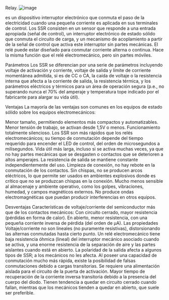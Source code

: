 Relay.
![image](https://user-images.githubusercontent.com/124220995/226087564-698682b6-c9af-482f-af9e-22ba48cc0de3.png)

es un dispositivo interruptor electrónico que conmuta el paso de la electricidad cuando una pequeña corriente es aplicada en sus terminales de control. Los SSR consisten en un sensor que responde a una entrada apropiada (señal de control), un interruptor electrónico de estado sólido que conmuta el circuito de carga, y un mecanismo de acoplamiento a partir de la señal de control que activa este interruptor sin partes mecánicas. El relé puede estar diseñado para conmutar corriente alterna o continua. Hace la misma función que el relé electromecánico, pero sin partes móviles.

Parámetros
Los SSR se diferencian por una serie de parámetros incluyendo voltaje de activación y corriente, voltaje de salida y límite de corriente momentánea admitida, si es de CC o CA, la caída de voltaje o la resistencia interna que afecta a la corriente de salida, la resistencia térmica, y los parámetros eléctricos y térmicos para un área de operación segura (p.e., no superando nunca el 70% del amperaje y temperatura tope indicado por el fabricante para alargar su vida útil).

Ventajas
La mayoría de las ventajas son comunes en los equipos de estado sólido sobre los equipos electromecánicos:

Menor tamaño, permitiendo elementos más compactos y automatizables.
Menor tensión de trabajo, se activan desde 1,5V o menos.
Funcionamiento totalmente silencioso.
Los SSR son más rápidos que los relés electromecánicos; su tiempo de conmutación depende del tiempo requerido para encender el LED de control, del orden de microsegundos a milisegundos.
Vida útil más larga, incluso si se activa muchas veces, ya que no hay partes mecánicas que se desgasten o contactos que se deterioren a altos amperajes.
La resistencia de salida se mantiene constante independientemente del uso.
Limpieza de conexión, no hay rebote en la conmutación de los contactos.
Sin chispas, no se producen arcos eléctricos, lo que permite ser usados en ambientes explosivos donde es crítico que no se produzcan chispas en la conexión.
Mucho menos sensible al almacenaje y ambiente operativo, como los golpes, vibraciones, humedad, y campos magnéticos externos.
No produce ondas electromagnéticas que puedan producir interferencias en otros equipos.

Desventajas
Características de voltaje/corriente del semiconductor más que de los contactos mecánicos:
Con circuito cerrado, mayor resistencia (pérdidas en forma de calor).
En abierto, menor resistencia, con una pequeña corriente inversa de pérdida (del orden de µA).
Las propiedades Voltaje/corriente no son lineales (no puramente resistivas), distorsionando las alternas conmutadas hasta cierto punto. Un relé electromecánico tiene baja resistencia óhmica (lineal) del interruptor mecánico asociado cuando se activa, y una enorme resistencia de la separación de aire y las partes aislantes cuando está en abierto.
La polaridad de la salida afecta a algunos tipos de SSR; a los mecánicos no les afecta.
Al poseer una capacidad de conmutación mucho más rápida, existe la posibilidad de falsas conmutaciones debido a cargas transitorias.
Se requiere una alimentación aislada para el circuito de la puerta de activación.
Mayor tiempo de recuperación de la corriente inversa transitoria debido a la presencia del cuerpo del diodo.
Tienen tendencia a quedar en circuito cerrado cuando fallan, mientras que los mecánicos tienden a quedar en abierto, que suele ser preferible.
